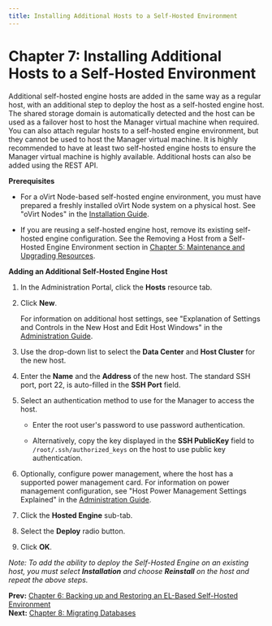 ```yaml
---
title: Installing Additional Hosts to a Self-Hosted Environment
---
```


# Chapter 7: Installing Additional Hosts to a Self-Hosted Environment

Additional self-hosted engine hosts are added in the same way as a regular host, with an additional step to deploy the host as a self-hosted engine host. The shared storage domain is automatically detected and the host can be used as a failover host to host the Manager virtual machine when required. You can also attach regular hosts to a self-hosted engine environment, but they cannot be used to host the Manager virtual machine. It is highly recommended to have at least two self-hosted engine hosts to ensure the Manager virtual machine is highly available. Additional hosts can also be added using the REST API.

**Prerequisites**

* For a oVirt Node-based self-hosted engine environment, you must have prepared a freshly installed oVirt Node system on a physical host. See "oVirt Nodes" in the [Installation Guide](/documentation/install-guide/Installation_Guide/).

* If you are reusing a self-hosted engine host, remove its existing self-hosted engine configuration. See the Removing a Host from a Self-Hosted Engine Environment section in [Chapter 5: Maintenance and Upgrading Resources](chap-Maintenance_and_Upgrading_Resources).

**Adding an Additional Self-Hosted Engine Host**

1. In the Administration Portal, click the **Hosts** resource tab.

2. Click **New**.

    For information on additional host settings, see "Explanation of Settings and Controls in the New Host and Edit Host Windows" in the [Administration Guide](/documentation/admin-guide/administration-guide/).

3. Use the drop-down list to select the **Data Center** and **Host Cluster** for the new host.

4. Enter the **Name** and the **Address** of the new host. The standard SSH port, port 22, is auto-filled in the **SSH Port** field.

5. Select an authentication method to use for the Manager to access the host.

    * Enter the root user's password to use password authentication.

    * Alternatively, copy the key displayed in the **SSH PublicKey** field to `/root/.ssh/authorized_keys` on the host to use public key authentication.

6. Optionally, configure power management, where the host has a supported power management card. For information on power management configuration, see "Host Power Management Settings Explained" in the [Administration Guide](/documentation/admin-guide/administration-guide/).

6. Click the **Hosted Engine** sub-tab.

7. Select the **Deploy** radio button.

8. Click **OK**.

_Note: To add the ability to deploy the Self-Hosted Engine on an existing host, you must select **Installation** and choose **Reinstall** on the host and repeat the above steps._

**Prev:** [Chapter 6: Backing up and Restoring an EL-Based Self-Hosted Environment](chap-Backing_up_and_Restoring_an_EL-Based_Self-Hosted_Environment) <br>
**Next:** [Chapter 8: Migrating Databases](chap-Migrating_Databases)

